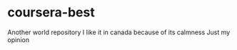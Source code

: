 # coursera-best
Another world repository
I like it in canada because of its calmness
Just my opinion
